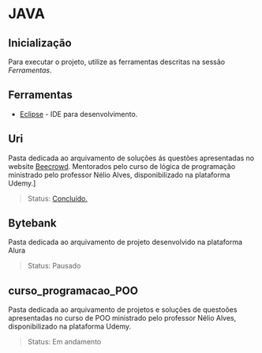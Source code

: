 # JAVA

## Inicialização
Para executar o projeto, utilize as ferramentas descritas na sessão *Ferramentas*.

## Ferramentas
* [Eclipse](https://www.eclipse.org/downloads/) - IDE para desenvolvimento.

## Uri

Pasta dedicada ao arquivamento de soluções ás questões apresentadas no website [Beecrowd](https://www.beecrowd.com.br/judge/pt). Mentorados pelo curso de lógica de programação ministrado pelo professor Nélio Alves, disponibilizado na plataforma Udemy.]
>Status: [Concluído.](https://www.udemy.com/certificate/UC-a7d0b78d-a0a6-49df-98ae-1a018a74062f/)


## Bytebank

Pasta dedicada ao arquivamento de projeto desenvolvido na plataforma Alura
>Status: Pausado

## curso_programacao_POO

Pasta dedicada ao arquivamento de projetos e soluções de questoões apresentadas no curso de POO ministrado pelo professor Nélio Alves, disponibilizado na plataforma Udemy.
>Status: Em andamento
